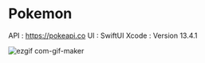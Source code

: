 # Pokemon

API : https://pokeapi.co
UI : SwiftUI 
Xcode : Version 13.4.1 

![ezgif com-gif-maker](https://user-images.githubusercontent.com/16661905/180188752-f311b32f-b0be-4672-9260-fbb8349db529.gif)
